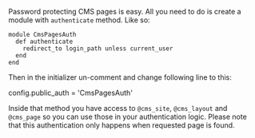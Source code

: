 Password protecting CMS pages is easy. All you need to do is create a module with `authenticate` method. Like so:

    module CmsPagesAuth
      def authenticate
        redirect_to login_path unless current_user
      end
    end

Then in the initializer un-comment and change following line to this:

   config.public_auth = 'CmsPagesAuth'

Inside that method you have access to `@cms_site`, `@cms_layout` and `@cms_page` so you can use those in your authentication logic. Please note that this authentication only happens when requested page is found.